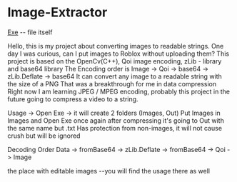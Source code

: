 # Image-Extractor

[Exe](https://drive.google.com/file/d/1wl1yD7UJQ-PY-9SXtXAyPRT9hpWh3HLd/view) -- file itself

Hello, this is my project about converting images to readable strings.
One day I was curious, can I put images to Roblox without uploading them?
This project is based on the OpenCv(C++), Qoi image encoding, zLib - library and base64 library
The Encoding order is Image -> Qoi -> base64 -> zLib.Deflate -> base64
It can convert any image to a readable string with the size of a PNG
That was a breakthrough for me in data compression
Right now I am learning JPEG / MPEG encoding, probably this project in the future going to compress a video to a string.

Usage -> Open Exe -> it will create 2 folders (Images, Out)
Put Images in Images and Open Exe once again
after compressing it's going to Out with the same name but .txt
Has protection from non-images, it will not cause crush but will be ignored

Decoding Order Data -> fromBase64 -> zLib.Deflate -> fromBase64 -> Qoi -> Image

the place with editable images --you will find the usage there as well
